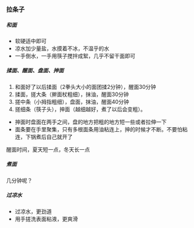### 拉条子

##### 和面

- 软硬适中即可
- 凉水加少量盐，水摸着不冰，不温乎的水
- 一手倒水，一手用筷子搅拌成絮，几乎不留干面即可

##### 揉面、醒面、盘面、抻面

1. 和面好了以后揉面（2拳头大小的面团揉2分钟），醒面30分钟
2. 揉面，搓大条（擀面杖粗细），抹油，醒面30分钟
3. 搓中条（小拇指粗细），盘面，抹油，醒面40分钟
4. 搓细条（筷子头），抻面（越细越好，煮了以后会变粗）。 
  - 抻面时盘面在两手之间，盘的地方把粗的地方短一些或者拉伸一下
  - 面条要在手里聚集，只有多根面条用油粘连上，抻的时候才不断。不要怕粘连，下锅煮后自己就开了

醒面时间，夏天短一点，冬天长一点

##### 煮面

几分钟呢？

##### 过凉水

- 过凉水，更劲道
- 用手搓洗表面粘液，更爽滑
